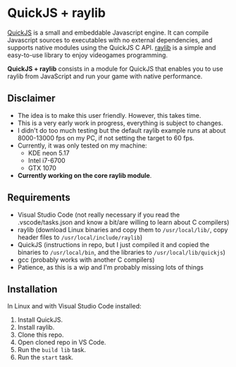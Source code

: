 # QuickJS + raylib
[QuickJS](https://github.com/ldarren/QuickJS "QuickJS repo") is a small and embeddable Javascript engine. It can compile Javascript sources to executables with no external dependencies, and supports native modules using the QuickJS C API.
[raylib](https://github.com/raysan5/raylib "raylib repo") is a simple and easy-to-use library to enjoy videogames programming.

**QuickJS + raylib** consists in a module for QuickJS that enables you to use raylib from JavaScript and run your game with native performance.

## Disclaimer
- The idea is to make this user friendly. However, this takes time.
- This is a very early work in progress, everything is subject to changes.
- I didn't do too much testing but the default raylib example runs at about 8000-13000 fps on my PC, if not setting the target to 60 fps.
- Currently, it was only tested on my machine:
	- KDE neon 5.17
	- Intel i7-6700
	- GTX 1070
- **Currently working on the core raylib module**.

## Requirements
- Visual Studio Code (not really necessary if you read the .vscode/tasks.json and know a bit/are willing to learn about C compilers)
- raylib (download Linux binaries and copy them to `/usr/local/lib/`, copy header files to `/usr/local/include/raylib`)
- QuickJS (instructions in repo, but I just compiled it and copied the binaries to `/usr/local/bin`, and the libraries to `/usr/local/lib/quickjs`)
- gcc (probably works with another C compilers)
- Patience, as this is a wip and I'm probably missing lots of things

## Installation
In Linux and with Visual Studio Code installed:
1. Install QuickJS.
1. Install raylib.
1. Clone this repo.
1. Open cloned repo in VS Code.
1. Run the `build lib` task.
1. Run the `start` task.
